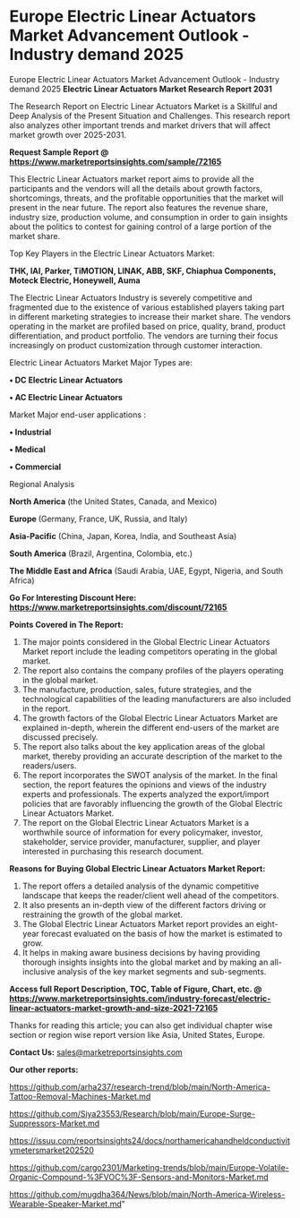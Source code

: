 # Europe Electric Linear Actuators Market Advancement Outlook - Industry demand 2025
Europe Electric Linear Actuators Market Advancement Outlook - Industry demand 2025
<strong>Electric Linear Actuators Market Research Report 2031</strong>

The Research Report on Electric Linear Actuators Market is a Skillful and Deep Analysis of the Present Situation and Challenges. This research report also analyzes other important trends and market drivers that will affect market growth over 2025-2031.

<strong>Request Sample Report @ <a href=https://www.marketreportsinsights.com/sample/72165>https://www.marketreportsinsights.com/sample/72165</a></strong>

This Electric Linear Actuators market report aims to provide all the participants and the vendors will all the details about growth factors, shortcomings, threats, and the profitable opportunities that the market will present in the near future. The report also features the revenue share, industry size, production volume, and consumption in order to gain insights about the politics to contest for gaining control of a large portion of the market share.

Top Key Players in the Electric Linear Actuators Market:

<strong>THK, IAI, Parker, TiMOTION, LINAK, ABB, SKF, Chiaphua Components, Moteck Electric, Honeywell, Auma</strong>

The Electric Linear Actuators Industry is severely competitive and fragmented due to the existence of various established players taking part in different marketing strategies to increase their market share. The vendors operating in the market are profiled based on price, quality, brand, product differentiation, and product portfolio. The vendors are turning their focus increasingly on product customization through customer interaction.

Electric Linear Actuators Market Major Types are:

<strong>• DC Electric Linear Actuators

• AC Electric Linear Actuators</strong>

Market Major end-user applications :

<strong>• Industrial

• Medical

• Commercial</strong>

Regional Analysis

</u><strong><b>North America</b></strong> (the United States, Canada, and Mexico)

<strong><b>Europe </b></strong>(Germany, France, UK, Russia, and Italy)

<strong><b>Asia-Pacific</b></strong> (China, Japan, Korea, India, and Southeast Asia)

<strong><b>South America</b></strong> (Brazil, Argentina, Colombia, etc.)

<strong><b>The Middle East and Africa</b></strong> (Saudi Arabia, UAE, Egypt, Nigeria, and South Africa)

<strong>Go For Interesting Discount Here: <a href=https://www.marketreportsinsights.com/discount/72165>https://www.marketreportsinsights.com/discount/72165</a></strong>

<strong>Points Covered in The Report:</strong>
<ol>
  <li>The major points considered in the Global Electric Linear Actuators Market report include the leading competitors operating in the global market.</li>
  <li>The report also contains the company profiles of the players operating in the global market.</li>
  <li>The manufacture, production, sales, future strategies, and the technological capabilities of the leading manufacturers are also included in the report.</li>
  <li>The growth factors of the Global Electric Linear Actuators Market are explained in-depth, wherein the different end-users of the market are discussed precisely.</li>
  <li>The report also talks about the key application areas of the global market, thereby providing an accurate description of the market to the readers/users.</li>
  <li>The report incorporates the SWOT analysis of the market. In the final section, the report features the opinions and views of the industry experts and professionals. The experts analyzed the export/import policies that are favorably influencing the growth of the Global Electric Linear Actuators Market.</li>
  <li>The report on the Global Electric Linear Actuators Market is a worthwhile source of information for every policymaker, investor, stakeholder, service provider, manufacturer, supplier, and player interested in purchasing this research document.</li>
</ol>
<strong>Reasons for Buying Global Electric Linear Actuators Market Report:</strong>

<ol>
  <li>The report offers a detailed analysis of the dynamic competitive landscape that keeps the reader/client well ahead of the competitors.</li>
  <li>It also presents an in-depth view of the different factors driving or restraining the growth of the global market.</li>
  <li>The Global Electric Linear Actuators Market report provides an eight-year forecast evaluated on the basis of how the market is estimated to grow.</li>
  <li>It helps in making aware business decisions by having providing thorough insights insights into the global market and by making an all-inclusive analysis of the key market segments and sub-segments.</li>
</ol>
<strong>Access full Report Description, TOC, Table of Figure, Chart, etc. @ <a href=https://www.marketreportsinsights.com/industry-forecast/electric-linear-actuators-market-growth-and-size-2021-72165>https://www.marketreportsinsights.com/industry-forecast/electric-linear-actuators-market-growth-and-size-2021-72165</a></strong>


Thanks for reading this article; you can also get individual chapter wise section or region wise report version like Asia, United States, Europe.

<strong>Contact Us:</strong>
sales@marketreportsinsights.com

<strong>Our other reports:</strong>

<a href=https://github.com/arha237/research-trend/blob/main/North-America-Tattoo-Removal-Machines-Market.md>https://github.com/arha237/research-trend/blob/main/North-America-Tattoo-Removal-Machines-Market.md</a>

<a href=https://github.com/Siya23553/Research/blob/main/Europe-Surge-Suppressors-Market.md>https://github.com/Siya23553/Research/blob/main/Europe-Surge-Suppressors-Market.md</a>

<a href=https://issuu.com/reportsinsights24/docs/northamericahandheldconductivitymetersmarket202520>https://issuu.com/reportsinsights24/docs/northamericahandheldconductivitymetersmarket202520</a>

<a href=https://github.com/cargo2301/Marketing-trends/blob/main/Europe-Volatile-Organic-Compound-%3FVOC%3F-Sensors-and-Monitors-Market.md>https://github.com/cargo2301/Marketing-trends/blob/main/Europe-Volatile-Organic-Compound-%3FVOC%3F-Sensors-and-Monitors-Market.md</a>

<a href=https://github.com/mugdha364/News/blob/main/North-America-Wireless-Wearable-Speaker-Market.md>https://github.com/mugdha364/News/blob/main/North-America-Wireless-Wearable-Speaker-Market.md</a>"
